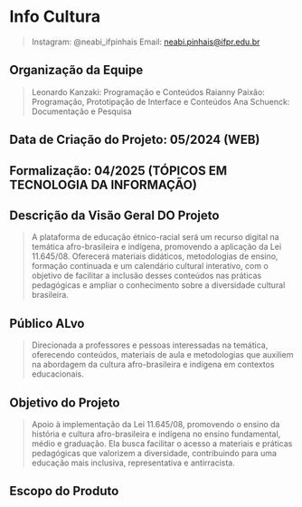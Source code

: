 # Info Cultura
> Instagram: @neabi_ifpinhais
> Email: neabi.pinhais@ifpr.edu.br

## Organização da Equipe
> Leonardo Kanzaki: Programação e Conteúdos
> Raianny Paixão: Programação, Prototipação de Interface e Conteúdos
> Ana Schuenck: Documentação e Pesquisa

## Data de Criação do Projeto: 05/2024 (WEB)
## Formalização: 04/2025 (TÓPICOS EM TECNOLOGIA DA INFORMAÇÃO)

## Descrição da Visão Geral DO Projeto
> A plataforma de educação étnico-racial será um recurso digital na temática afro-brasileira e indígena, promovendo a aplicação da Lei 11.645/08. Oferecerá materiais didáticos, metodologias de ensino, formação continuada e um calendário cultural interativo, com o objetivo de facilitar a inclusão desses conteúdos nas práticas pedagógicas e ampliar o conhecimento sobre a diversidade cultural brasileira.

## Público ALvo
> Direcionada a professores e pessoas interessadas na temática, oferecendo conteúdos, materiais de aula e metodologias que auxiliem na abordagem da cultura afro-brasileira e indígena em contextos educacionais.

## Objetivo do Projeto
> Apoio à implementação da Lei 11.645/08, promovendo o ensino da história e cultura afro-brasileira e indígena no ensino fundamental, médio e graduação. Ela busca facilitar o acesso a materiais e práticas pedagógicas que valorizem a diversidade, contribuindo para uma educação mais inclusiva, representativa e antirracista.

## Escopo do Produto





